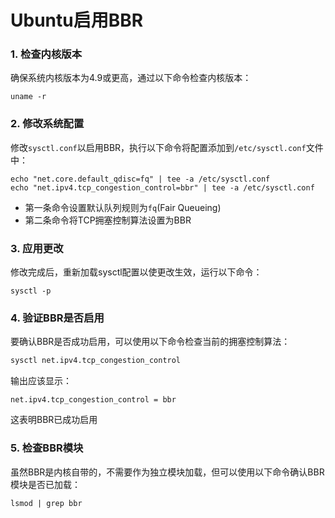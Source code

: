 # Ubuntu启用BBR

### 1. 检查内核版本
确保系统内核版本为4.9或更高，通过以下命令检查内核版本：
```
uname -r
```
### 2. 修改系统配置
修改`sysctl.conf`以启用BBR，执行以下命令将配置添加到`/etc/sysctl.conf`文件中：
```
echo "net.core.default_qdisc=fq" | tee -a /etc/sysctl.conf
echo "net.ipv4.tcp_congestion_control=bbr" | tee -a /etc/sysctl.conf
```
- 第一条命令设置默认队列规则为`fq`(Fair Queueing)
- 第二条命令将TCP拥塞控制算法设置为BBR

### 3. 应用更改
修改完成后，重新加载sysctl配置以使更改生效，运行以下命令：
```
sysctl -p
```

### 4. 验证BBR是否启用
要确认BBR是否成功启用，可以使用以下命令检查当前的拥塞控制算法：
```bash
sysctl net.ipv4.tcp_congestion_control
```
输出应该显示：
```
net.ipv4.tcp_congestion_control = bbr
```
这表明BBR已成功启用

### 5. 检查BBR模块
虽然BBR是内核自带的，不需要作为独立模块加载，但可以使用以下命令确认BBR模块是否已加载：
```
lsmod | grep bbr
```